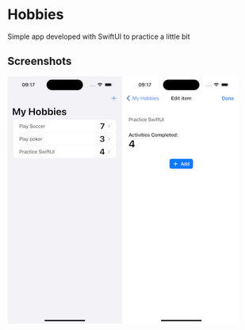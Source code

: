 # Hobbies

Simple app developed with SwiftUI to practice a little bit

## Screenshots

![1](/screenshots/1.png)
![2](/screenshots/2.png)

